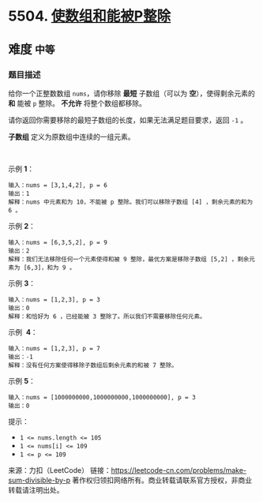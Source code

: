 # 5504. [使数组和能被P整除](https://leetcode-cn.com/problems/make-sum-divisible-by-p/)  
<font size=5> 难度 `中等` </font>
---

### 题目描述

给你一个正整数数组 `nums`，请你移除 **最短** 子数组（可以为 **空**），使得剩余元素的 **和** 能被 `p` 整除。 **不允许** 将整个数组都移除。

请你返回你需要移除的最短子数组的长度，如果无法满足题目要求，返回 `-1` 。

**子数组** 定义为原数组中连续的一组元素。

 

示例 **1**：
```
输入：nums = [3,1,4,2], p = 6
输出：1
解释：nums 中元素和为 10，不能被 p 整除。我们可以移除子数组 [4] ，剩余元素的和为 6 。
```
示例 **2**：
```
输入：nums = [6,3,5,2], p = 9
输出：2
解释：我们无法移除任何一个元素使得和被 9 整除，最优方案是移除子数组 [5,2] ，剩余元素为 [6,3]，和为 9 。
```
示例 **3**：
```
输入：nums = [1,2,3], p = 3
输出：0
解释：和恰好为 6 ，已经能被 3 整除了。所以我们不需要移除任何元素。
```
示例  **4**：
```
输入：nums = [1,2,3], p = 7
输出：-1
解释：没有任何方案使得移除子数组后剩余元素的和被 7 整除。
```
示例 **5**：
```
输入：nums = [1000000000,1000000000,1000000000], p = 3
输出：0
```

提示：

* `1 <= nums.length <= 105`
* `1 <= nums[i] <= 109`
* `1 <= p <= 109`


来源：力扣（LeetCode）
链接：https://leetcode-cn.com/problems/make-sum-divisible-by-p
著作权归领扣网络所有。商业转载请联系官方授权，非商业转载请注明出处。
